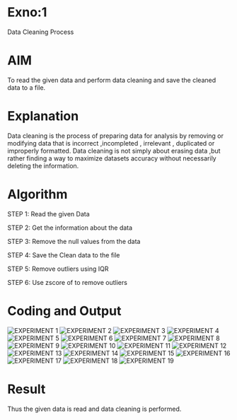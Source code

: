 # Exno:1
Data Cleaning Process

# AIM
To read the given data and perform data cleaning and save the cleaned data to a file.

# Explanation
Data cleaning is the process of preparing data for analysis by removing or modifying data that is incorrect ,incompleted , irrelevant , duplicated or improperly formatted. Data cleaning is not simply about erasing data ,but rather finding a way to maximize datasets accuracy without necessarily deleting the information.

# Algorithm
STEP 1: Read the given Data

STEP 2: Get the information about the data

STEP 3: Remove the null values from the data

STEP 4: Save the Clean data to the file

STEP 5: Remove outliers using IQR

STEP 6: Use zscore of to remove outliers

# Coding and Output
          
![EXPERIMENT 1](https://github.com/user-attachments/assets/9018442c-7d38-4367-9f7d-dac6c307fe11)
![EXPERIMENT 2](https://github.com/user-attachments/assets/e1904e23-5afa-476a-91f1-33daf7cb7294)
![EXPERIMENT 3](https://github.com/user-attachments/assets/2f832ba0-bd49-4e7e-ac75-948b52f2c2f8)
![EXPERIMENT 4](https://github.com/user-attachments/assets/96937701-4efe-4552-ad7c-e32b38b9acd9)
![EXPERIMENT 5](https://github.com/user-attachments/assets/52078f37-a15d-4eb0-95b4-89d8f2406616)
![EXPERIMENT 6](https://github.com/user-attachments/assets/b649290d-53be-4921-8812-e4577aecbb73)
![EXPERIMENT 7](https://github.com/user-attachments/assets/c77ff39b-ffb5-4d8b-98a0-aa6438103da8)
![EXPERIMENT 8](https://github.com/user-attachments/assets/25bebe7f-e49b-41f4-9d26-d2688260b12a)
![EXPERIMENT 9](https://github.com/user-attachments/assets/5b70d06d-ed7a-4947-94d2-7a2bb58b9119)
![EXPERIMENT 10](https://github.com/user-attachments/assets/72bd83eb-cee6-406b-8d1e-482f41a1e6ce)
![EXPERIMENT 11](https://github.com/user-attachments/assets/615f7e7b-f577-4fed-b3dc-eb622ef402b4)
![EXPERIMENT 12](https://github.com/user-attachments/assets/ae26a347-5010-4b6b-a76d-be6f8be633d2)
![EXPERIMENT 13](https://github.com/user-attachments/assets/7a05fd28-392e-4993-ab73-f185bb292f8d)
![EXPERIMENT 14](https://github.com/user-attachments/assets/a4136146-d4ae-465c-9e5c-ec65bc702b64)
![EXPERIMENT 15](https://github.com/user-attachments/assets/dc4c631a-6f45-481a-86f5-a58f470e3edd)
![EXPERIMENT 16](https://github.com/user-attachments/assets/b1336796-df1e-4956-9793-698a60ff14f2)
![EXPERIMENT 17](https://github.com/user-attachments/assets/b3a27e2d-b9ad-4f70-895b-52699ca9107a)
![EXPERIMENT 18](https://github.com/user-attachments/assets/68a239a9-3928-4ffb-8e1b-b9f125c5717a)
![EXPERIMENT 19](https://github.com/user-attachments/assets/95c3c1bc-f0c1-4239-9824-991b24904927)





# Result
Thus  the given data is read and data cleaning is performed.

